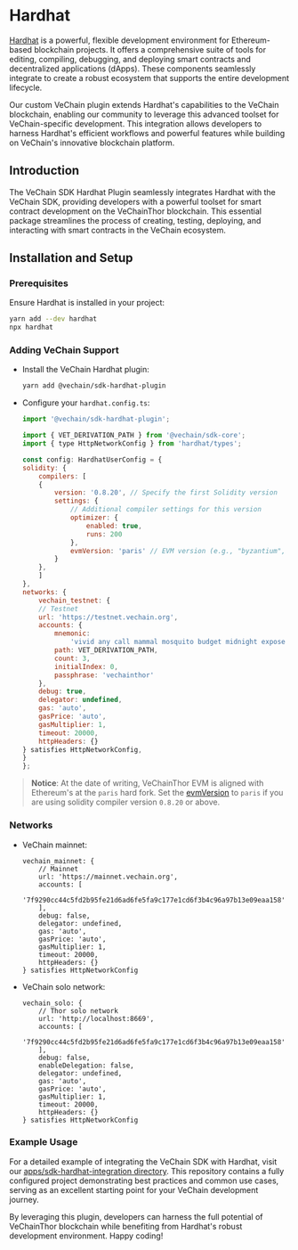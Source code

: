 # Hardhat

[Hardhat](https://hardhat.org/) is a powerful, flexible development environment for Ethereum-based blockchain projects. It offers a comprehensive suite of tools for editing, compiling, debugging, and deploying smart contracts and decentralized applications (dApps). These components seamlessly integrate to create a robust ecosystem that supports the entire development lifecycle.

Our custom VeChain plugin extends Hardhat's capabilities to the VeChain blockchain, enabling our community to leverage this advanced toolset for VeChain-specific development. This integration allows developers to harness Hardhat's efficient workflows and powerful features while building on VeChain's innovative blockchain platform.

## Introduction

The VeChain SDK Hardhat Plugin seamlessly integrates Hardhat with the VeChain SDK, providing developers with a powerful toolset for smart contract development on the VeChainThor blockchain. This essential package streamlines the process of creating, testing, deploying, and interacting with smart contracts in the VeChain ecosystem.

## Installation and Setup

### Prerequisites

Ensure Hardhat is installed in your project:

```bash
yarn add --dev hardhat
npx hardhat
```

### Adding VeChain Support

*   Install the VeChain Hardhat plugin:

    ```bash
    yarn add @vechain/sdk-hardhat-plugin
    ```
*   Configure your `hardhat.config.ts`:

    ```javascript
    import '@vechain/sdk-hardhat-plugin';

    import { VET_DERIVATION_PATH } from '@vechain/sdk-core';
    import { type HttpNetworkConfig } from 'hardhat/types';

    const config: HardhatUserConfig = {
    solidity: {
        compilers: [
        {
            version: '0.8.20', // Specify the first Solidity version
            settings: {
                // Additional compiler settings for this version
                optimizer: {
                    enabled: true,
                    runs: 200
                },
                evmVersion: 'paris' // EVM version (e.g., "byzantium", "constantinople", "petersburg", "istanbul", "berlin", "london")
            }
        },
        ]
    },
    networks: {
        vechain_testnet: {
        // Testnet
        url: 'https://testnet.vechain.org',
        accounts: {
            mnemonic:
                'vivid any call mammal mosquito budget midnight expose spirit approve reject system',
            path: VET_DERIVATION_PATH,
            count: 3,
            initialIndex: 0,
            passphrase: 'vechainthor'
        },
        debug: true,
        delegator: undefined,
        gas: 'auto',
        gasPrice: 'auto',
        gasMultiplier: 1,
        timeout: 20000,
        httpHeaders: {}
    } satisfies HttpNetworkConfig,
    }
    };
    ```

> **Notice**: At the date of writing, VeChainThor EVM is aligned with Ethereum's at the `paris` hard fork. Set the [evmVersion](https://docs.soliditylang.org/en/latest/using-the-compiler.html#setting-the-evm-version-to-target) to `paris` if you are using solidity compiler version `0.8.20` or above.

### Networks

*   VeChain mainnet:

    ```
    vechain_mainnet: {
        // Mainnet
        url: 'https://mainnet.vechain.org',
        accounts: [
            '7f9290cc44c5fd2b95fe21d6ad6fe5fa9c177e1cd6f3b4c96a97b13e09eaa158'
        ],
        debug: false,
        delegator: undefined,
        gas: 'auto',
        gasPrice: 'auto',
        gasMultiplier: 1,
        timeout: 20000,
        httpHeaders: {}
    } satisfies HttpNetworkConfig
    ```
*   VeChain solo network:

    ```
    vechain_solo: {
        // Thor solo network
        url: 'http://localhost:8669',
        accounts: [
            '7f9290cc44c5fd2b95fe21d6ad6fe5fa9c177e1cd6f3b4c96a97b13e09eaa158'
        ],
        debug: false,
        enableDelegation: false,
        delegator: undefined,
        gas: 'auto',
        gasPrice: 'auto',
        gasMultiplier: 1,
        timeout: 20000,
        httpHeaders: {}
    } satisfies HttpNetworkConfig
    ```

### Example Usage

For a detailed example of integrating the VeChain SDK with Hardhat, visit our [apps/sdk-hardhat-integration directory](https://github.com/vechain/vechain-sdk-js/tree/main/apps/sdk-hardhat-integration). This repository contains a fully configured project demonstrating best practices and common use cases, serving as an excellent starting point for your VeChain development journey.

By leveraging this plugin, developers can harness the full potential of VeChainThor blockchain while benefiting from Hardhat's robust development environment. Happy coding!
